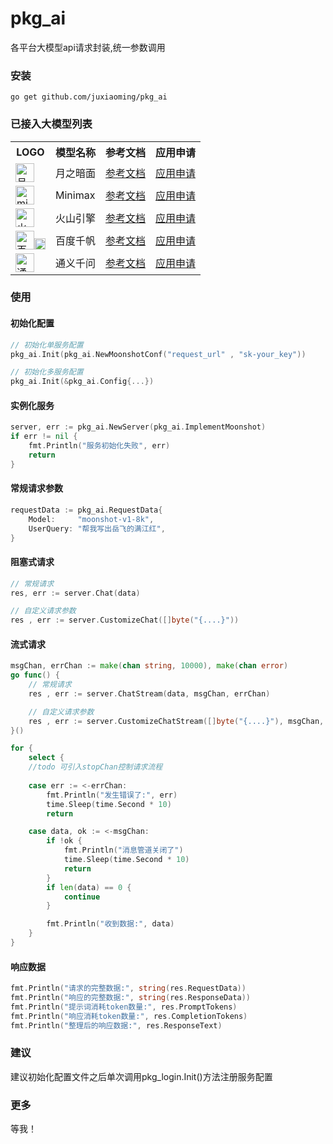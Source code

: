 # pkg_ai
各平台大模型api请求封装,统一参数调用
### 安装
```
go get github.com/juxiaoming/pkg_ai
```

### 已接入大模型列表
<table>
    <tr><th>LOGO</th><th>模型名称</th><th>参考文档</th><th>应用申请</th></tr>
    <tr>
        <td><img src="https://platform.moonshot.cn/logo.png" height="30" title="月之暗面"></td>
        <td>月之暗面</td>
        <td><a target="_blank" href="https://platform.moonshot.cn/docs/api/chat#%E5%AD%97%E6%AE%B5%E8%AF%B4%E6%98%8E">参考文档</a></td>
        <td><a target="_blank" href="https://platform.moonshot.cn/console/api-keys">应用申请</a></td>
    </tr>
    <tr>
        <td><img src="https://filecdn.minimax.chat/public/Group.png?x-oss-process=image/format,webp" height="30" title="minimax"></td>
        <td>Minimax</td>
        <td><a target="_blank" href="https://platform.minimaxi.com/document/ChatCompletion%20v2?key=66701d281d57f38758d581d0">参考文档</a></td>
        <td><a target="_blank" href="https://platform.minimaxi.com/user-center/basic-information/interface-key">应用申请</a></td>
    </tr>
    <tr>
        <td><img src="https://portal.volccdn.com/obj/volcfe/logo/appbar_logo_dark.2.svg" height="30" title="火山引擎"></td>
        <td>火山引擎</td>
        <td><a target="_blank" href="https://www.volcengine.com/docs/82379/1298454">参考文档</a></td>
        <td><a target="_blank" href="https://console.volcengine.com/ark/region:ark+cn-beijing/apiKey">应用申请</a></td>
    </tr>
    <tr>
        <td><img src="https://nlp-eb.cdn.bcebos.com/static/eb/asset/logo.8a6b508d.png" height="30" title="百度千帆"><img src="https://nlp-eb.cdn.bcebos.com/static/eb/asset/logo-name.7e54ad31.png" height="18" title="百度千帆"></td>
        <td>百度千帆</td>
        <td><a target="_blank" href="https://cloud.baidu.com/doc/WENXINWORKSHOP/s/clntwmv7t#http%E8%B0%83%E7%94%A8">参考文档</a></td>
        <td><a target="_blank" href="https://console.bce.baidu.com/qianfan/ais/console/applicationConsole/application/v1">应用申请</a></td>
    </tr>
    <tr>
        <td><img src="https://img.alicdn.com/imgextra/i1/O1CN01AKUdEM1qP6BQVaYhT_!!6000000005487-2-tps-512-512.png" height="30" title="通义千问"></td>
        <td>通义千问</td>
        <td><a target="_blank" href="https://help.aliyun.com/zh/dashscope/developer-reference/use-qwen">参考文档</a></td>
        <td><a target="_blank" href="https://dashscope.console.aliyun.com/apiKey">应用申请</a></td>
    </tr>
</table>

### 使用

#### 初始化配置
```go
// 初始化单服务配置
pkg_ai.Init(pkg_ai.NewMoonshotConf("request_url" , "sk-your_key"))

// 初始化多服务配置
pkg_ai.Init(&pkg_ai.Config{...})
```
#### 实例化服务
```go
server, err := pkg_ai.NewServer(pkg_ai.ImplementMoonshot)
if err != nil {
    fmt.Println("服务初始化失败", err)
    return
}
```
#### 常规请求参数
```go
requestData := pkg_ai.RequestData{
    Model:     "moonshot-v1-8k",
    UserQuery: "帮我写出岳飞的满江红",
}
```
#### 阻塞式请求
```go
// 常规请求
res, err := server.Chat(data)

// 自定义请求参数
res , err := server.CustomizeChat([]byte("{....}"))
```
#### 流式请求
```go
msgChan, errChan := make(chan string, 10000), make(chan error)
go func() {
    // 常规请求
    res , err := server.ChatStream(data, msgChan, errChan)

    // 自定义请求参数
    res , err := server.CustomizeChatStream([]byte("{....}"), msgChan, errChan)
}()

for {
    select {
    //todo 可引入stopChan控制请求流程
		
    case err := <-errChan:
        fmt.Println("发生错误了:", err)
        time.Sleep(time.Second * 10)
        return

    case data, ok := <-msgChan:
        if !ok {
            fmt.Println("消息管道关闭了")
            time.Sleep(time.Second * 10)
            return
        }
        if len(data) == 0 {
            continue
        }

        fmt.Println("收到数据:", data)
    }
}
```
#### 响应数据
```go
fmt.Println("请求的完整数据:", string(res.RequestData))
fmt.Println("响应的完整数据:", string(res.ResponseData))
fmt.Println("提示词消耗token数量:", res.PromptTokens)
fmt.Println("响应消耗token数量:", res.CompletionTokens)
fmt.Println("整理后的响应数据:", res.ResponseText)
```
### 建议
建议初始化配置文件之后单次调用pkg_login.Init()方法注册服务配置
### 更多
等我！